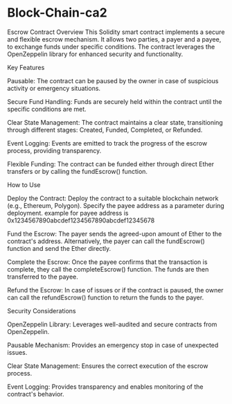 # Block-Chain-ca2
Escrow Contract
Overview
This Solidity smart contract implements a secure and flexible escrow mechanism. It allows two parties, a payer and a payee, to exchange funds under specific conditions. The contract leverages the OpenZeppelin library for enhanced security and functionality.

Key Features

Pausable: The contract can be paused by the owner in case of suspicious activity or emergency situations.

Secure Fund Handling: Funds are securely held within the contract until the specific conditions are met.

Clear State Management: The contract maintains a clear state, transitioning through different stages: Created, Funded, Completed, or Refunded.

Event Logging: Events are emitted to track the progress of the escrow process, providing transparency.

Flexible Funding: The contract can be funded either through direct Ether transfers or by calling the fundEscrow() function.


How to Use

Deploy the Contract:
Deploy the contract to a suitable blockchain network (e.g., Ethereum, Polygon).
Specify the payee address as a parameter during deployment.
example for payee address is 0x1234567890abcdef1234567890abcdef12345678

Fund the Escrow:
The payer sends the agreed-upon amount of Ether to the contract's address.
Alternatively, the payer can call the fundEscrow() function and send the Ether directly.

Complete the Escrow:
Once the payee confirms that the transaction is complete, they call the completeEscrow() function.
The funds are then transferred to the payee.

Refund the Escrow:
In case of issues or if the contract is paused, the owner can call the refundEscrow() function to return the funds to the payer.

Security Considerations


OpenZeppelin Library: Leverages well-audited and secure contracts from OpenZeppelin.

Pausable Mechanism: Provides an emergency stop in case of unexpected issues.

Clear State Management: Ensures the correct execution of the escrow process.

Event Logging: Provides transparency and enables monitoring of the contract's behavior.
